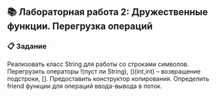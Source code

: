 ## 📚 Лабораторная работа 2: Дружественные функции. Перегрузка операций

### 📋 Задание

 Реализовать класс String для работы со строками символов. Перегрузить операторы !(пуст ли String), ()(int,int) – возвращение подстроки, []. Предоставить конструктор копирования. Определить friend функции для операций ввода-вывода в поток.

